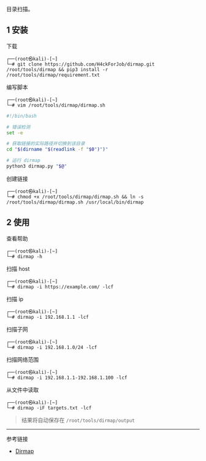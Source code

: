 目录扫描。

## 1 安装

下载

```shell
┌──(root㉿kali)-[~]
└─# git clone https://github.com/H4ckForJob/dirmap.git /root/tools/dirmap && pip3 install -r /root/tools/dirmap/requirement.txt
```

编写脚本

```shell
┌──(root㉿kali)-[~]
└─# vim /root/tools/dirmap/dirmap.sh
```

```sh
#!/bin/bash

# 错误检测
set -e

# 获取链接的实际路径并切换到该目录
cd "$(dirname "$(readlink -f "$0")")"

# 运行 dirmap
python3 dirmap.py "$@"
```

创建链接

```shell
┌──(root㉿kali)-[~]
└─# chmod +x /root/tools/dirmap/dirmap.sh && ln -s /root/tools/dirmap/dirmap.sh /usr/local/bin/dirmap
```

## 2 使用

查看帮助

```shell
┌──(root㉿kali)-[~]
└─# dirmap -h
```

扫描 host

```shell
┌──(root㉿kali)-[~]
└─# dirmap -i https://example.com/ -lcf
```

扫描 ip

```shell
┌──(root㉿kali)-[~]
└─# dirmap -i 192.168.1.1 -lcf 
```

扫描子网

```shell
┌──(root㉿kali)-[~]
└─# dirmap -i 192.168.1.0/24 -lcf
```

扫描网络范围

```shell
┌──(root㉿kali)-[~]
└─# dirmap -i 192.168.1.1-192.168.1.100 -lcf
```

从文件中读取

```shell
┌──(root㉿kali)-[~]
└─# dirmap -iF targets.txt -lcf
```

> 结果将自动保存在 `/root/tools/dirmap/output`

---

参考链接

- [Dirmap](https://github.com/H4ckForJob/dirmap)
